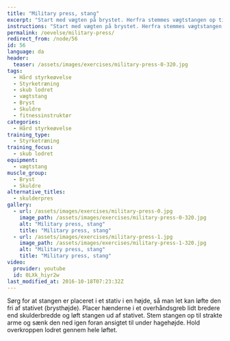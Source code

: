 ```yaml
---
title: "Military press, stang"
excerpt: "Start med vægten på brystet. Herfra stemmes vægtstangen op til strakte arme."
instructions: "Start med vægten på brystet. Herfra stemmes vægtstangen op til strakte arme."
permalink: /oevelse/military-press/
redirect_from: /node/56
id: 56
language: da
header:
  teaser: /assets/images/exercises/military-press-0-320.jpg
tags:
  - Hård styrkeøvelse
  - Styrketræning
  - skub lodret
  - vægtstang
  - Bryst
  - Skuldre
  - fitnessinstruktør
categories:
  - Hård styrkeøvelse
training_type: 
  - Styrketræning
training_focus: 
  - skub lodret
equipment:
  - vægtstang
muscle_group:
  - Bryst
  - Skuldre
alternative_titles:
  - skulderpres
gallery:
  - url: /assets/images/exercises/military-press-0.jpg
    image_path: /assets/images/exercises/military-press-0-320.jpg
    alt: "Military press, stang"
    title: "Military press, stang"
  - url: /assets/images/exercises/military-press-1.jpg
    image_path: /assets/images/exercises/military-press-1-320.jpg
    alt: "Military press, stang"
    title: "Military press, stang"
video:
  provider: youtube
  id: 0LXk_hiyr2w
last_modified_at: 2016-10-18T07:23:32Z
---
```


Sørg for at stangen er placeret i et stativ i en højde, så man let kan løfte den fri af stativet (brysthøjde). Placer hænderne i et overhåndsgreb lidt bredere end skulderbredde og løft stangen ud af stativet. Stem stangen op til strakte arme og sænk den ned igen foran ansigtet til under hagehøjde. Hold overkroppen lodret gennem hele løftet.
